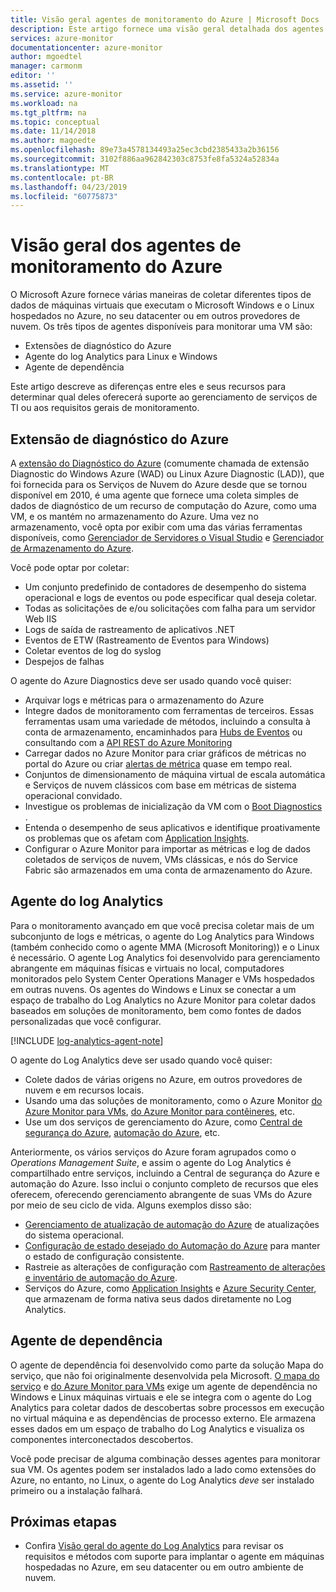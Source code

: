 ```yaml
---
title: Visão geral agentes de monitoramento do Azure | Microsoft Docs
description: Este artigo fornece uma visão geral detalhada dos agentes do Azure disponíveis que oferecem suporte ao monitoramento de máquinas virtuais hospedadas no Azure ou no ambiente híbrido.
services: azure-monitor
documentationcenter: azure-monitor
author: mgoedtel
manager: carmonm
editor: ''
ms.assetid: ''
ms.service: azure-monitor
ms.workload: na
ms.tgt_pltfrm: na
ms.topic: conceptual
ms.date: 11/14/2018
ms.author: magoedte
ms.openlocfilehash: 89e73a4578134493a25ec3cbd2385433a2b36156
ms.sourcegitcommit: 3102f886aa962842303c8753fe8fa5324a52834a
ms.translationtype: MT
ms.contentlocale: pt-BR
ms.lasthandoff: 04/23/2019
ms.locfileid: "60775873"
---
```

# <a name="overview-of-the-azure-monitoring-agents"></a>Visão geral dos agentes de monitoramento do Azure 
O Microsoft Azure fornece várias maneiras de coletar diferentes tipos de dados de máquinas virtuais que executam o Microsoft Windows e o Linux hospedados no Azure, no seu datacenter ou em outros provedores de nuvem. Os três tipos de agentes disponíveis para monitorar uma VM são:

* Extensões de diagnóstico do Azure
* Agente do log Analytics para Linux e Windows
* Agente de dependência

Este artigo descreve as diferenças entre eles e seus recursos para determinar qual deles oferecerá suporte ao gerenciamento de serviços de TI ou aos requisitos gerais de monitoramento.  

## <a name="azure-diagnostic-extension"></a>Extensão de diagnóstico do Azure
A [extensão do Diagnóstico do Azure](../../azure-monitor/platform/diagnostics-extension-overview.md) (comumente chamada de extensão Diagnostic do Windows Azure (WAD) ou Linux Azure Diagnostic (LAD)), que foi fornecida para os Serviços de Nuvem do Azure desde que se tornou disponível em 2010, é uma agente que fornece uma coleta simples de dados de diagnóstico de um recurso de computação do Azure, como uma VM, e os mantém no armazenamento do Azure. Uma vez no armazenamento, você opta por exibir com uma das várias ferramentas disponíveis, como [Gerenciador de Servidores o Visual Studio](/visualstudio/azure/vs-azure-tools-storage-resources-server-explorer-browse-manage) e [Gerenciador de Armazenamento do Azure](../../vs-azure-tools-storage-manage-with-storage-explorer.md).

Você pode optar por coletar:

* Um conjunto predefinido de contadores de desempenho do sistema operacional e logs de eventos ou pode especificar qual deseja coletar. 
* Todas as solicitações de e/ou solicitações com falha para um servidor Web IIS
* Logs de saída de rastreamento de aplicativos .NET
* Eventos de ETW (Rastreamento de Eventos para Windows) 
* Coletar eventos de log do syslog  
* Despejos de falhas 

O agente do Azure Diagnostics deve ser usado quando você quiser:

* Arquivar logs e métricas para o armazenamento do Azure
* Integre dados de monitoramento com ferramentas de terceiros. Essas ferramentas usam uma variedade de métodos, incluindo a consulta à conta de armazenamento, encaminhados para [Hubs de Eventos](../../event-hubs/event-hubs-about.md) ou consultando com a [API REST do Azure Monitoring](../../azure-monitor/platform/rest-api-walkthrough.md)
* Carregar dados no Azure Monitor para criar gráficos de métricas no portal do Azure ou criar [alertas de métrica](../../azure-monitor/platform/alerts-metric-overview.md) quase em tempo real. 
* Conjuntos de dimensionamento de máquina virtual de escala automática e Serviços de nuvem clássicos com base em métricas de sistema operacional convidado.
* Investigue os problemas de inicialização da VM com o [ Boot Diagnostics ](../../virtual-machines/troubleshooting/boot-diagnostics.md).
* Entenda o desempenho de seus aplicativos e identifique proativamente os problemas que os afetam com [Application Insights](../../azure-monitor/overview.md).
* Configurar o Azure Monitor para importar as métricas e log de dados coletados de serviços de nuvem, VMs clássicas, e nós do Service Fabric são armazenados em uma conta de armazenamento do Azure.

## <a name="log-analytics-agent"></a>Agente do log Analytics
Para o monitoramento avançado em que você precisa coletar mais de um subconjunto de logs e métricas, o agente do Log Analytics para Windows (também conhecido como o agente MMA (Microsoft Monitoring)) e o Linux é necessário. O agente Log Analytics foi desenvolvido para gerenciamento abrangente em máquinas físicas e virtuais no local, computadores monitorados pelo System Center Operations Manager e VMs hospedados em outras nuvens. Os agentes do Windows e Linux se conectar a um espaço de trabalho do Log Analytics no Azure Monitor para coletar dados baseados em soluções de monitoramento, bem como fontes de dados personalizadas que você configurar.

[!INCLUDE [log-analytics-agent-note](../../../includes/log-analytics-agent-note.md)]

O agente do Log Analytics deve ser usado quando você quiser:

* Colete dados de várias origens no Azure, em outros provedores de nuvem e em recursos locais. 
* Usando uma das soluções de monitoramento, como o Azure Monitor [do Azure Monitor para VMs](../insights/vminsights-overview.md), [do Azure Monitor para contêineres](../insights/container-insights-overview.md), etc.  
* Use um dos serviços de gerenciamento do Azure, como [Central de segurança do Azure](../../security-center/security-center-intro.md), [automação do Azure](../../automation/automation-intro.md), etc.

Anteriormente, os vários serviços do Azure foram agrupados como o *Operations Management Suite*, e assim o agente do Log Analytics é compartilhado entre serviços, incluindo a Central de segurança do Azure e automação do Azure.  Isso inclui o conjunto completo de recursos que eles oferecem, oferecendo gerenciamento abrangente de suas VMs do Azure por meio de seu ciclo de vida.  Alguns exemplos disso são:

* [Gerenciamento de atualização de automação do Azure](../../automation/automation-update-management.md) de atualizações do sistema operacional.
* [Configuração de estado desejado do Automação do Azure](../../automation/automation-dsc-overview.md) para manter o estado de configuração consistente.
* Rastreie as alterações de configuração com [Rastreamento de alterações e inventário de automação do Azure](../../automation/automation-change-tracking.md).
* Serviços do Azure, como [Application Insights](https://docs.microsoft.com/azure/application-insights/) e [Azure Security Center](https://docs.microsoft.com/azure/security-center/), que armazenam de forma nativa seus dados diretamente no Log Analytics.  

## <a name="dependency-agent"></a>Agente de dependência
O agente de dependência foi desenvolvido como parte da solução Mapa do serviço, que não foi originalmente desenvolvida pela Microsoft. [O mapa do serviço](../insights/service-map.md) e [do Azure Monitor para VMs](../insights/vminsights-overview.md) exige um agente de dependência no Windows e Linux máquinas virtuais e ele se integra com o agente do Log Analytics para coletar dados de descobertas sobre processos em execução no virtual máquina e as dependências de processo externo. Ele armazena esses dados em um espaço de trabalho do Log Analytics e visualiza os componentes interconectados descobertos.

Você pode precisar de alguma combinação desses agentes para monitorar sua VM. Os agentes podem ser instalados lado a lado como extensões do Azure, no entanto, no Linux, o agente do Log Analytics *deve* ser instalado primeiro ou a instalação falhará. 

## <a name="next-steps"></a>Próximas etapas

- Confira [Visão geral do agente do Log Analytics](../../azure-monitor/platform/log-analytics-agent.md) para revisar os requisitos e métodos com suporte para implantar o agente em máquinas hospedadas no Azure, em seu datacenter ou em outro ambiente de nuvem.

